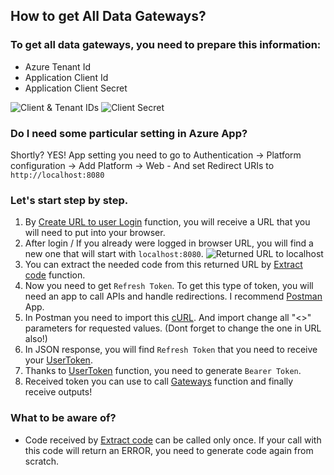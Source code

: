 ## How to get All Data Gateways?
### To get all data gateways, you need to prepare this information:
- Azure Tenant Id
- Application Client Id
- Application Client Secret

![Client & Tenant IDs](https://github.com/tirnovar/Power_BI_REST_API_PQ/blob/main/src/img/Client%20%26%20Tenant%20IDs.png)
![Client Secret](https://github.com/tirnovar/Power_BI_REST_API_PQ/blob/main/src/img/Client%20Secret.png)

### Do I need some particular setting in Azure App?
Shortly? YES! App setting you need to go to Authentication -> Platform configuration -> Add Platform -> Web - And set Redirect URIs to <code>http://localhost:8080</code>

### Let's start step by step.
1) By [Create URL to user Login](https://github.com/tirnovar/Power_BI_REST_API_PQ/blob/main/Gateways/Build%20Initial%20Call%20URL/get-InitialCallURLToUserToken.pq) function, you will receive a URL that you will need to put into your browser.
2) After login / If you already were logged in browser URL, you will find a new one that will start with <code>localhost:8080</code>.
![Returned URL to localhost](https://github.com/tirnovar/Power_BI_REST_API_PQ/blob/main/src/img/Returned%20URL%20to%20localhost.png)
3) You can extract the needed code from this returned URL by [Extract code](https://github.com/tirnovar/Power_BI_REST_API_PQ/blob/main/src/img/get-CodeFromURL.pq) function.
4) Now you need to get <code>Refresh Token</code>. To get this type of token, you will need an app to call APIs and handle redirections. I recommend [Postman](https://www.postman.com/) App.
5) In Postman you need to import this [cURL](https://github.com/tirnovar/Power_BI_REST_API_PQ/blob/main/Gateways/cURL%20To%20Exchange%20Code%20To%20Refresh%20Token/cURL_POST_MSFT_LOGIN). And import change all "<>" parameters for requested values. (Dont forget to change the one in URL also!)
6) In JSON response, you will find <code>Refresh Token</code> that you need to receive your [UserToken](https://github.com/tirnovar/Power_BI_REST_API_PQ/blob/main/Gateways/Get%20User%20Token/get-UserToken.pq).
7) Thanks to [UserToken](https://github.com/tirnovar/Power_BI_REST_API_PQ/blob/main/Gateways/Get%20User%20Token/get-UserToken.pq) function, you need to generate <code>Bearer Token</code>.
8) Received token you can use to call [Gateways](https://github.com/tirnovar/Power_BI_REST_API_PQ/blob/main/Gateways/Get%20Gateways/get-Gateways.pq) function and finally receive outputs!
  
### What to be aware of?
- Code received by [Extract code](https://github.com/tirnovar/Power_BI_REST_API_PQ/blob/main/Gateways/Extract%20Code%20From%20URL/get-CodeFromURL.pq) can be called only once. If your call with this code will return an ERROR, you need to generate code again from scratch.
